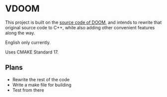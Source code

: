 # VDOOM
This project is built on the [source code of DOOM](https://github.com/id-Software/DOOM), and intends to rewrite that original source code to C++, while also adding other convenient features along the way.

English only currently.

Uses CMAKE Standard 17.

## Plans
- Rewrite the rest of the code
- Write a make file for building
- Test from there